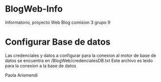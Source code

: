 # BlogWeb-Info
Informatorio, proyecto Web Blog comision 3 grupo 9

Configurar Base de datos
========================
Las credenciales y datos a configurar para la conexion al motor de base de datos se encuentra en /BlogWeb/credencialesDB.txt
Este archivo es leido para la conexion a la base de datos


Paola Arismendi
